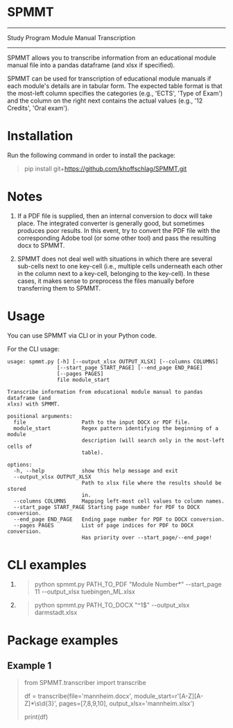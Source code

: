 # SPMMT

---

Study Program Module Manual Transcription

---

SPMMT allows you to transcribe information from an educational module manual file into a pandas dataframe
(and xlsx if specified).

SPMMT can be used for transcription of educational module manuals if each module's details are
in tabular form. The expected table format is that the most-left column specifies the categories
(e.g., 'ECTS', 'Type of Exam') and the column on the right next contains the actual values
(e.g., '12 Credits', 'Oral exam').

# Installation
Run the following command in order to install the package:
> pip install git+https://github.com/khoffschlag/SPMMT.git

# Notes

1. If a PDF file is supplied, then an internal conversion to docx will take place. The integrated converter is generally good, but sometimes produces poor results.
In this event, try to convert the PDF file with the corresponding Adobe tool (or some other tool)
and pass the resulting docx to SPMMT.

2. SPMMT does not deal well with situations in which there are several sub-cells next to one key-cell
(i.e., multiple cells underneath each other in the column next to a key-cell, belonging to the key-cell).
In these cases, it makes sense to preprocess the files manually before transferring them to SPMMT.

# Usage

You can use SPMMT via CLI or in your Python code.

For the CLI usage:

```
usage: spmmt.py [-h] [--output_xlsx OUTPUT_XLSX] [--columns COLUMNS]
                [--start_page START_PAGE] [--end_page END_PAGE]
                [--pages PAGES]
                file module_start

Transcribe information from educational module manual to pandas dataframe (and
xlxs) with SPMMT.

positional arguments:
  file                  Path to the input DOCX or PDF file.
  module_start          Regex pattern identifying the beginning of a module
                        description (will search only in the most-left cells of
                        table).

options:
  -h, --help            show this help message and exit
  --output_xlsx OUTPUT_XLSX
                        Path to xlsx file where the results should be stored
                        in.
  --columns COLUMNS     Mapping left-most cell values to column names.
  --start_page START_PAGE Starting page number for PDF to DOCX conversion.
  --end_page END_PAGE   Ending page number for PDF to DOCX conversion.
  --pages PAGES         List of page indices for PDF to DOCX conversion.
                        Has priority over --start_page/--end_page!
```

# CLI examples

1. > python spmmt.py PATH_TO_PDF "Module Number*" --start_page 11 --output_xlsx tuebingen_ML.xlsx

2. > python spmmt.py PATH_TO_DOCX "^1$" --output_xlsx darmstadt.xlsx

# Package examples

## Example 1

> from SPMMT.transcriber import transcribe
> 
> df = transcribe(file='mannheim.docx', module_start=r'[A-Z][A-Z]*\s\d{3}', pages=[7,8,9,10], output_xlsx='mannheim.xlsx')
> 
> print(df)
